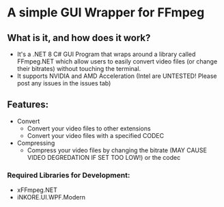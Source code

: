 # A simple GUI Wrapper for FFmpeg

## What is it, and how does it work?
- It's a .NET 8 C# GUI Program that wraps around a library called FFmpeg.NET which allow users to easily convert video files (or change their bitrates) without touching the terminal.
- It supports NVIDIA and AMD Acceleration (Intel are UNTESTED! Please post any issues in the issues tab)

## Features:
- Convert
  - Convert your video files to other extensions
  - Convert your video files with a specified CODEC
- Compressing
  - Compress your video files by changing the bitrate (MAY CAUSE VIDEO DEGREDATION IF SET TOO LOW!) or the codec

### **Required Libraries for Development:**
- xFFmpeg.NET
- iNKORE.UI.WPF.Modern
